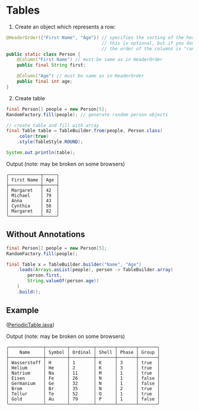# Tables

1. Create an object which represents a row:

```java
@HeaderOrder({"First Name", "Age"}) // specifies the sorting of the headers
                                    // this is optional, but if you don't include this,
                                    // the order of the columns is "random"
public static class Person {
    @Column("First Name") // must be same as in HeaderOrder
    public final String first;

    @Column("Age") // must be same as in HeaderOrder
    public final int age;
}
```

2. Create table

```java
final Person[] people = new Person[5];
RandomFactory.fill(people); // generate random person objects

// create table and fill with array
final Table table = TableBuilder.from(people, Person.class)
    .color(true)
    .style(TableStyle.ROUND);

System.out.println(table);
```

Output (note: may be broken on some browsers)

```
╭────────────┬─────╮
│ First Name │ Age │
├────────────┼─────┤
│ Margaret   │ 42  │
│ Michael    │ 79  │
│ Anna       │ 43  │
│ Cynthia    │ 50  │
│ Margaret   │ 82  │
╰────────────┴─────╯
```

## Without Annotations

```java
final Person[] people = new Person[5];
RandomFactory.fill(people);

final Table x = TableBuilder.builder("Name", "Age")
    .loads(Arrays.asList(people), person -> TableBuilder.array(
        person.first,
        String.valueOf(person.age))
    )
    .build();
```

## Example

([PeriodicTable.java](https://github.com/qwiri-dhbw/Programmieren-I/blob/1dd600293d4e998289a59ea854dbbc3a566557d9/src/main/java/io/d2a/dhbw/classes/periodic/Main.java))

Output (note: may be broken on some browsers)

```
╭─────────────┬────────┬─────────┬───────┬───────┬───────╮
│    Name     │ Symbol │ Ordinal │ Shell │ Phase │ Group │
├─────────────┼────────┼─────────┼───────┼───────┼───────┤
│ Wasserstoff │ H      │ 1       │ K     │ 3     │ true  │
│ Helium      │ He     │ 2       │ K     │ 3     │ true  │
│ Natrium     │ Na     │ 11      │ M     │ 1     │ true  │
│ Eisen       │ Fe     │ 26      │ N     │ 1     │ false │
│ Germanium   │ Ge     │ 32      │ N     │ 1     │ false │
│ Brom        │ Br     │ 35      │ N     │ 2     │ true  │
│ Tellur      │ Te     │ 52      │ O     │ 1     │ true  │
│ Gold        │ Au     │ 79      │ P     │ 1     │ false │
╰─────────────┴────────┴─────────┴───────┴───────┴───────╯
```